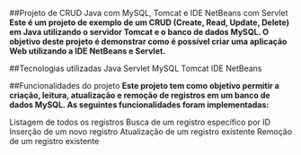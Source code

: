 ##Projeto de CRUD Java com MySQL, Tomcat e IDE NetBeans com Servlet
**Este é um projeto de exemplo de um CRUD (Create, Read, Update, Delete) em Java utilizando o servidor Tomcat e o banco de dados MySQL. O objetivo deste projeto é demonstrar como é possível criar uma aplicação Web utilizando a IDE NetBeans e Servlet.**

##Tecnologias utilizadas
Java
Servlet
MySQL
Tomcat
IDE NetBeans

##Funcionalidades do projeto
**Este projeto tem como objetivo permitir a criação, leitura, atualização e remoção de registros em um banco de dados MySQL. As seguintes funcionalidades foram implementadas:**

Listagem de todos os registros
Busca de um registro específico por ID
Inserção de um novo registro
Atualização de um registro existente
Remoção de um registro existente
